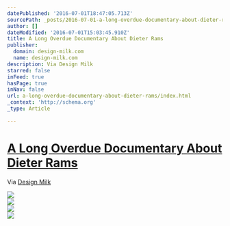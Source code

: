 ```yaml
---
datePublished: '2016-07-01T18:47:05.713Z'
sourcePath: _posts/2016-07-01-a-long-overdue-documentary-about-dieter-rams.md
author: []
dateModified: '2016-07-01T15:03:45.910Z'
title: A Long Overdue Documentary About Dieter Rams
publisher:
  domain: design-milk.com
  name: design-milk.com
description: Via Design Milk
starred: false
inFeed: true
hasPage: true
inNav: false
url: a-long-overdue-documentary-about-dieter-rams/index.html
_context: 'http://schema.org'
_type: Article

---
```

# [A Long Overdue Documentary About Dieter Rams][0]

Via [Design Milk][1]

<article style=""><img src="https://s3-us-west-2.amazonaws.com/the-grid-img/p/1dfa52d91f024522a50372f60b7b3a434844ed1f.jpg" /></article>

<article style=""><img src="https://s3-us-west-2.amazonaws.com/the-grid-img/p/c57bccbcd8ace674ca56ef0de18add8f695dfad3.jpg" /></article>

<article style=""><img src="https://s3-us-west-2.amazonaws.com/the-grid-img/p/d93903b6554ebf7575881419e5a1c867bf84a128.jpg" /></article>

<article style=""><img src="https://s3-us-west-2.amazonaws.com/the-grid-img/p/7f659be791d571954c20605b067dcc48f450adb7.jpg" /></article>



[0]: http://design-milk.com/long-overdue-documentary-dieter-rams/ "Dieter Rams Documentary"
[1]: http://design-milk.com/long-overdue-documentary-dieter-rams/